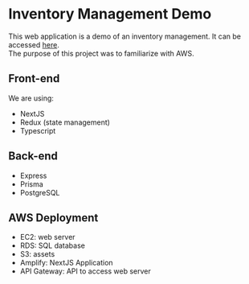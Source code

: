 # Inventory Management Demo
This web application is a demo of an inventory management. It can be accessed [here](https://main.d470kvzhkas7w.amplifyapp.com).<br/>
The purpose of this project was to familiarize with AWS.

## Front-end
We are using:
- NextJS
- Redux (state management)
- Typescript

## Back-end
- Express
- Prisma
- PostgreSQL

## AWS Deployment
- EC2: web server
- RDS: SQL database
- S3: assets
- Amplify: NextJS Application
- API Gateway: API to access web server
